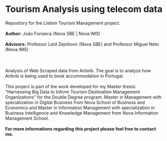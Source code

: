 # Tourism Analysis using telecom data
Repository for the Lisbon Tourism Management project.
<br></br>
**Author:** João Fonseca (Nova SBE | Nova IMS)
<br></br>
**Advisors:** Professor Leid Zejnilovic (Nova SBE) and Professor Miguel Neto (Nova IMS)
<br></br><br></br>
Analysis of Web Scraped data from Airbnb. The goal is to analyze how Airbnb is being used to book accommodation in Portugal.
<br></br>
This project is part of the work developed for my Master thesis: "Harnessing Big Data to Inform Tourism Destination Management Organizations" for the Double Degree program: Master in Management with specialization in Digital Business from Nova School of Business and Economics and Master in Information Management with specialization in Business Intelligence and Knowledge Management from Nova Information Management School.
<br></br>
**For more informations regarding this project please feel free to contact me.**

